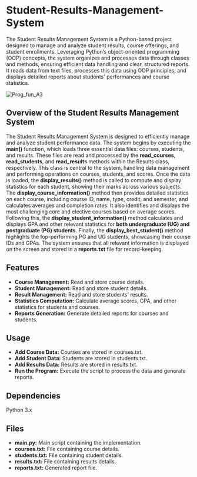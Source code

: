# Student-Results-Management-System
The Student Results Management System is a Python-based project designed to manage and analyze student results, course offerings, and student enrollments. Leveraging Python’s object-oriented programming (OOP) concepts, the system organizes and processes data through classes and methods, ensuring efficient data handling and clear, structured reports. It reads data from text files, processes this data using OOP principles, and displays detailed reports about students' performances and course statistics.


![Prog_fun_A3](https://github.com/user-attachments/assets/c3d93ca2-5836-4bec-9cf1-ba799b449f0c)



## Overview of the Student Results Management System
The Student Results Management System is designed to efficiently manage and analyze student performance data. The system begins by executing the **main()** function, which loads three essential data files: courses, students, and results. These files are read and processed by the **read_courses**, **read_students**, and **read_results** methods within the Results class, respectively. This class is central to the system, handling data management and performing operations on courses, students, and scores. Once the data is loaded, the **display_results()** method is called to compute and display statistics for each student, showing their marks across various subjects. The **display_course_information()** method then provides detailed statistics on each course, including course ID, name, type, credit, and semester, and calculates averages and completion rates. It also identifies and displays the most challenging core and elective courses based on average scores. Following this, the **display_student_information()** method calculates and displays GPA and other relevant statistics for **both undergraduate (UG) and postgraduate (PG) students**. Finally, the **display_best_student()** method highlights the top-performing PG and UG students, showcasing their course IDs and GPAs. The system ensures that all relevant information is displayed on the screen and stored in a **reports.txt** file for record-keeping.


## Features
* **Course Management:** Read and store course details.
* **Student Management:** Read and store student details.
* **Result Management:** Read and store students' results.
* **Statistics Computation:** Calculate average scores, GPA, and other statistics for students and courses.
* **Reports Generation:** Generate detailed reports for courses and students.

## Usage
* **Add Course Data:** Courses are stored in courses.txt.
* **Add Student Data:** Students are stored in students.txt.
* **Add Results Data:** Results are stored in results.txt.
* **Run the Program:** Execute the script to process the data and generate reports.


## Dependencies
Python 3.x

## Files
* **main.py:** Main script containing the implementation.
* **courses.txt:** File containing course details.
* **students.txt:** File containing student details.
* **results.txt:** File containing results details.
* **reports.txt:** Generated report file.
